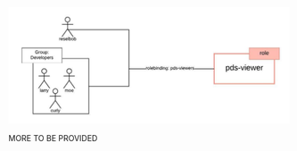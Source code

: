 ![RBAC RoleBindings](https://github.com/reselbob/k8sassets/blob/master/rbac/images/RBAC-RoleBinding.jpeg?raw=true)

 MORE TO BE PROVIDED